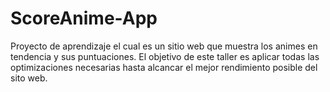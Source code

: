# ScoreAnime-App
Proyecto de aprendizaje el cual es un sitio web que muestra los animes en tendencia y sus puntuaciones. El objetivo de este taller es aplicar todas las optimizaciones necesarias hasta alcancar el mejor rendimiento posible del sito web.
